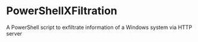 # PowerShellXFiltration
A PowerShell script to exfiltrate information of a Windows system via HTTP server
